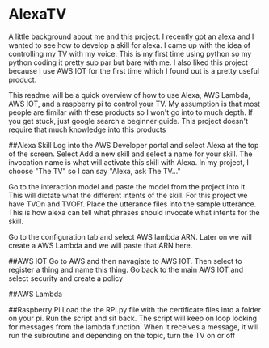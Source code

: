 # AlexaTV
A little background about me and this project. I recently got an alexa and I wanted to see how to develop a skill for alexa. I came up with the idea of controlling my TV with my voice. This is my first time using python so my python coding it pretty sub par but bare with me. I also liked this project because I use AWS IOT for the first time which I found out is a pretty useful product.

This readme will be a quick overview of how to use Alexa, AWS Lambda, AWS IOT, and a raspberry pi to control your TV. My assumption is that most people are fimilar with these products so I won't go into to much depth. If you get stuck, just google search a beginner guide. This project doesn't require that much knowledge into this products

##Alexa Skill
Log into the AWS Developer portal and select Alexa at the top of the screen. Select Add a new skill and select a name for your skill. The invocation name is what will activate this skill with Alexa. In my project, I choose "The TV" so I can say "Alexa, ask The TV..."

Go to the interaction model and paste the model from the project into it. This will dictate what the different intents of the skill. For this project we have TVOn and TVOFf. Place the utterance files into the sample utterance. This is how alexa can tell what phrases should invocate what intents for the skill.

Go to the configuration tab and select AWS lambda ARN. Later on we will create a AWS Lambda and we will paste that ARN here. 

##AWS IOT
Go to AWS and then navagiate to AWS IOT. Then select to register a thing and name this thing. Go back to the main AWS IOT and select security and create a policy 

##AWS Lambda


##Raspberry Pi
Load the the RPi.py file with the certificate files into a folder on your pi. Run the script and sit back. The script will keep on loop looking for messages from the lambda function. When it receives a message, it will run the subroutine and depending on the topic, turn the TV on or off
